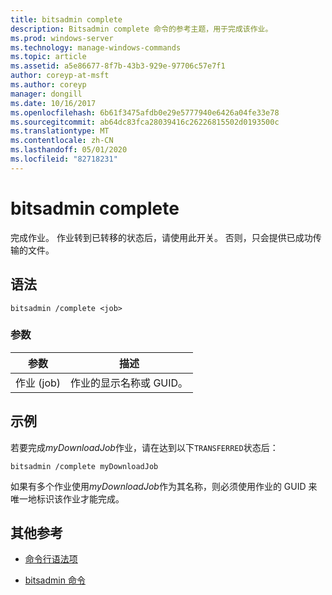 ```yaml
---
title: bitsadmin complete
description: Bitsadmin complete 命令的参考主题，用于完成该作业。
ms.prod: windows-server
ms.technology: manage-windows-commands
ms.topic: article
ms.assetid: a5e86677-8f7b-43b3-929e-97706c57e7f1
author: coreyp-at-msft
ms.author: coreyp
manager: dongill
ms.date: 10/16/2017
ms.openlocfilehash: 6b61f3475afdb0e29e5777940e6426a04fe33e78
ms.sourcegitcommit: ab64dc83fca28039416c26226815502d0193500c
ms.translationtype: MT
ms.contentlocale: zh-CN
ms.lasthandoff: 05/01/2020
ms.locfileid: "82718231"
---
```

# <a name="bitsadmin-complete"></a>bitsadmin complete

完成作业。 作业转到已转移的状态后，请使用此开关。 否则，只会提供已成功传输的文件。

## <a name="syntax"></a>语法

```
bitsadmin /complete <job>
```

### <a name="parameters"></a>参数

| 参数 | 描述 |
| --------- | ----------- |
| 作业 (job) | 作业的显示名称或 GUID。 |

## <a name="example"></a>示例

若要完成*myDownloadJob*作业，请在达到以下`TRANSFERRED`状态后：

```
bitsadmin /complete myDownloadJob
```

如果有多个作业使用*myDownloadJob*作为其名称，则必须使用作业的 GUID 来唯一地标识该作业才能完成。

## <a name="additional-references"></a>其他参考

- [命令行语法项](command-line-syntax-key.md)

- [bitsadmin 命令](bitsadmin.md)
